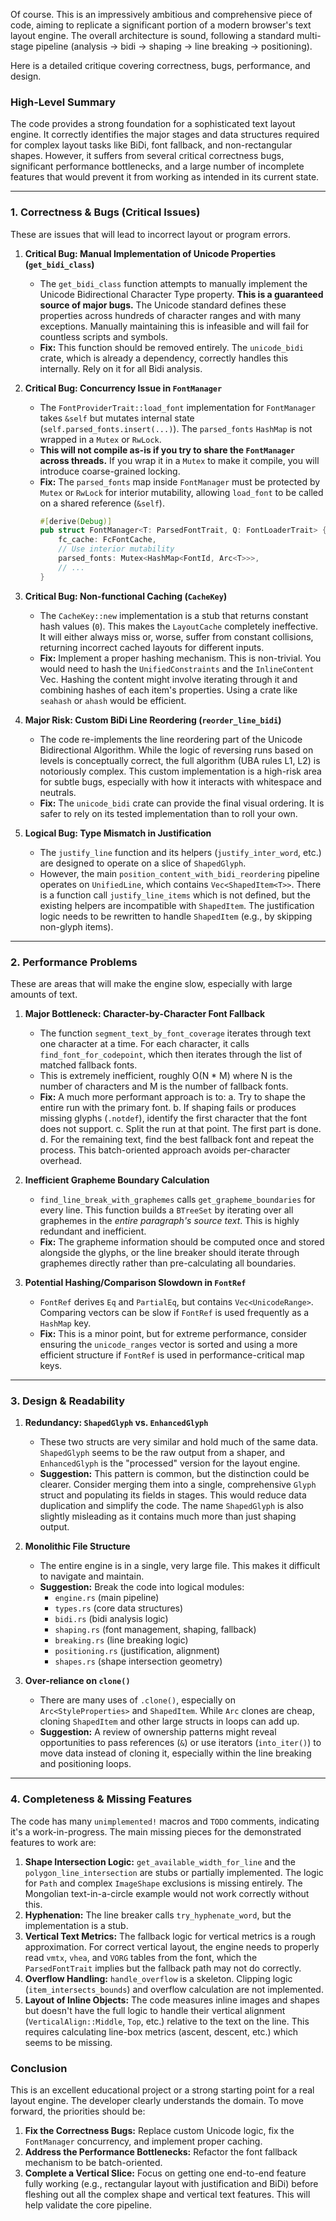 Of course. This is an impressively ambitious and comprehensive piece of code, aiming to replicate a significant portion of a modern browser's text layout engine. The overall architecture is sound, following a standard multi-stage pipeline (analysis -> bidi -> shaping -> line breaking -> positioning).

Here is a detailed critique covering correctness, bugs, performance, and design.

### High-Level Summary

The code provides a strong foundation for a sophisticated text layout engine. It correctly identifies the major stages and data structures required for complex layout tasks like BiDi, font fallback, and non-rectangular shapes. However, it suffers from several critical correctness bugs, significant performance bottlenecks, and a large number of incomplete features that would prevent it from working as intended in its current state.

---

### 1. Correctness & Bugs (Critical Issues)

These are issues that will lead to incorrect layout or program errors.

1.  **Critical Bug: Manual Implementation of Unicode Properties (`get_bidi_class`)**
    *   The `get_bidi_class` function attempts to manually implement the Unicode Bidirectional Character Type property. **This is a guaranteed source of major bugs.** The Unicode standard defines these properties across hundreds of character ranges and with many exceptions. Manually maintaining this is infeasible and will fail for countless scripts and symbols.
    *   **Fix:** This function should be removed entirely. The `unicode_bidi` crate, which is already a dependency, correctly handles this internally. Rely on it for all Bidi analysis.

2.  **Critical Bug: Concurrency Issue in `FontManager`**
    *   The `FontProviderTrait::load_font` implementation for `FontManager` takes `&self` but mutates internal state (`self.parsed_fonts.insert(...)`). The `parsed_fonts` `HashMap` is not wrapped in a `Mutex` or `RwLock`.
    *   **This will not compile as-is if you try to share the `FontManager` across threads.** If you wrap it in a `Mutex` to make it compile, you will introduce coarse-grained locking.
    *   **Fix:** The `parsed_fonts` map inside `FontManager` must be protected by `Mutex` or `RwLock` for interior mutability, allowing `load_font` to be called on a shared reference (`&self`).
        ```rust
        #[derive(Debug)]
        pub struct FontManager<T: ParsedFontTrait, Q: FontLoaderTrait> {
            fc_cache: FcFontCache,
            // Use interior mutability
            parsed_fonts: Mutex<HashMap<FontId, Arc<T>>>,
            // ...
        }
        ```

3.  **Critical Bug: Non-functional Caching (`CacheKey`)**
    *   The `CacheKey::new` implementation is a stub that returns constant hash values (`0`). This makes the `LayoutCache` completely ineffective. It will either always miss or, worse, suffer from constant collisions, returning incorrect cached layouts for different inputs.
    *   **Fix:** Implement a proper hashing mechanism. This is non-trivial. You would need to hash the `UnifiedConstraints` and the `InlineContent` Vec. Hashing the content might involve iterating through it and combining hashes of each item's properties. Using a crate like `seahash` or `ahash` would be efficient.

4.  **Major Risk: Custom BiDi Line Reordering (`reorder_line_bidi`)**
    *   The code re-implements the line reordering part of the Unicode Bidirectional Algorithm. While the logic of reversing runs based on levels is conceptually correct, the full algorithm (UBA rules L1, L2) is notoriously complex. This custom implementation is a high-risk area for subtle bugs, especially with how it interacts with whitespace and neutrals.
    *   **Fix:** The `unicode_bidi` crate can provide the final visual ordering. It is safer to rely on its tested implementation than to roll your own.

5.  **Logical Bug: Type Mismatch in Justification**
    *   The `justify_line` function and its helpers (`justify_inter_word`, etc.) are designed to operate on a slice of `ShapedGlyph`.
    *   However, the main `position_content_with_bidi_reordering` pipeline operates on `UnifiedLine`, which contains `Vec<ShapedItem<T>>`. There is a function call `justify_line_items` which is not defined, but the existing helpers are incompatible with `ShapedItem`. The justification logic needs to be rewritten to handle `ShapedItem` (e.g., by skipping non-glyph items).

---

### 2. Performance Problems

These are areas that will make the engine slow, especially with large amounts of text.

1.  **Major Bottleneck: Character-by-Character Font Fallback**
    *   The function `segment_text_by_font_coverage` iterates through text one character at a time. For each character, it calls `find_font_for_codepoint`, which then iterates through the list of matched fallback fonts.
    *   This is extremely inefficient, roughly O(N * M) where N is the number of characters and M is the number of fallback fonts.
    *   **Fix:** A much more performant approach is to:
        a. Try to shape the entire run with the primary font.
        b. If shaping fails or produces missing glyphs (`.notdef`), identify the first character that the font does not support.
        c. Split the run at that point. The first part is done.
        d. For the remaining text, find the best fallback font and repeat the process. This batch-oriented approach avoids per-character overhead.

2.  **Inefficient Grapheme Boundary Calculation**
    *   `find_line_break_with_graphemes` calls `get_grapheme_boundaries` for every line. This function builds a `BTreeSet` by iterating over all graphemes in the *entire paragraph's source text*. This is highly redundant and inefficient.
    *   **Fix:** The grapheme information should be computed once and stored alongside the glyphs, or the line breaker should iterate through graphemes directly rather than pre-calculating all boundaries.

3.  **Potential Hashing/Comparison Slowdown in `FontRef`**
    *   `FontRef` derives `Eq` and `PartialEq`, but contains `Vec<UnicodeRange>`. Comparing vectors can be slow if `FontRef` is used frequently as a `HashMap` key.
    *   **Fix:** This is a minor point, but for extreme performance, consider ensuring the `unicode_ranges` vector is sorted and using a more efficient structure if `FontRef` is used in performance-critical map keys.

---

### 3. Design & Readability

1.  **Redundancy: `ShapedGlyph` vs. `EnhancedGlyph`**
    *   These two structs are very similar and hold much of the same data. `ShapedGlyph` seems to be the raw output from a shaper, and `EnhancedGlyph` is the "processed" version for the layout engine.
    *   **Suggestion:** This pattern is common, but the distinction could be clearer. Consider merging them into a single, comprehensive `Glyph` struct and populating its fields in stages. This would reduce data duplication and simplify the code. The name `ShapedGlyph` is also slightly misleading as it contains much more than just shaping output.

2.  **Monolithic File Structure**
    *   The entire engine is in a single, very large file. This makes it difficult to navigate and maintain.
    *   **Suggestion:** Break the code into logical modules:
        *   `engine.rs` (main pipeline)
        *   `types.rs` (core data structures)
        *   `bidi.rs` (bidi analysis logic)
        *   `shaping.rs` (font management, shaping, fallback)
        *   `breaking.rs` (line breaking logic)
        *   `positioning.rs` (justification, alignment)
        *   `shapes.rs` (shape intersection geometry)

3.  **Over-reliance on `clone()`**
    *   There are many uses of `.clone()`, especially on `Arc<StyleProperties>` and `ShapedItem`. While `Arc` clones are cheap, cloning `ShapedItem` and other large structs in loops can add up.
    *   **Suggestion:** A review of ownership patterns might reveal opportunities to pass references (`&`) or use iterators (`into_iter()`) to move data instead of cloning it, especially within the line breaking and positioning loops.

---

### 4. Completeness & Missing Features

The code has many `unimplemented!` macros and `TODO` comments, indicating it's a work-in-progress. The main missing pieces for the demonstrated features to work are:

1.  **Shape Intersection Logic:** `get_available_width_for_line` and the `polygon_line_intersection` are stubs or partially implemented. The logic for `Path` and complex `ImageShape` exclusions is missing entirely. The Mongolian text-in-a-circle example would not work correctly without this.
2.  **Hyphenation:** The line breaker calls `try_hyphenate_word`, but the implementation is a stub.
3.  **Vertical Text Metrics:** The fallback logic for vertical metrics is a rough approximation. For correct vertical layout, the engine needs to properly read `vmtx`, `vhea`, and `VORG` tables from the font, which the `ParsedFontTrait` implies but the fallback path may not do correctly.
4.  **Overflow Handling:** `handle_overflow` is a skeleton. Clipping logic (`item_intersects_bounds`) and overflow calculation are not implemented.
5.  **Layout of Inline Objects:** The code measures inline images and shapes but doesn't have the full logic to handle their vertical alignment (`VerticalAlign::Middle`, `Top`, etc.) relative to the text on the line. This requires calculating line-box metrics (ascent, descent, etc.) which seems to be missing.

### Conclusion

This is an excellent educational project or a strong starting point for a real layout engine. The developer clearly understands the domain. To move forward, the priorities should be:

1.  **Fix the Correctness Bugs:** Replace custom Unicode logic, fix the `FontManager` concurrency, and implement proper caching.
2.  **Address the Performance Bottlenecks:** Refactor the font fallback mechanism to be batch-oriented.
3.  **Complete a Vertical Slice:** Focus on getting one end-to-end feature fully working (e.g., rectangular layout with justification and BiDi) before fleshing out all the complex shape and vertical text features. This will help validate the core pipeline.